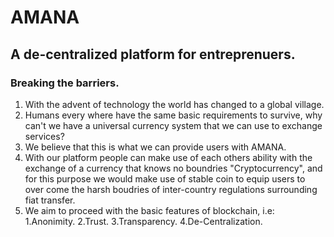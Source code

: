 # AMANA
## A de-centralized platform for entreprenuers.
### Breaking the barriers.

1. With the advent of technology the world has changed to a global village.
2. Humans every where have the same basic requirements to survive, why can't we have a universal currency system that we can use to exchange services?
3. We believe that this is what we can provide users with AMANA.
4. With our platform people can make use of each others ability with the exchange of a currency that knows no boundries "Cryptocurrency", and for this purpose we would make use of stable coin to equip users to over come the harsh boudries of inter-country regulations surrounding fiat transfer.
5. We aim to proceed with the basic features of blockchain, i.e: 
  1.Anonimity.
  2.Trust.
  3.Transparency.
  4.De-Centralization.

